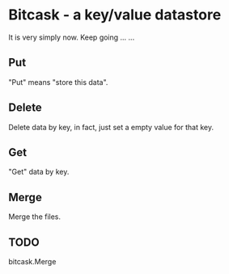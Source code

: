 # Bitcask - a key/value datastore

It is very simply now. 
Keep going ... ...

## Put

"Put" means "store this data". 

## Delete  

Delete data by key, in fact, just set a empty value for that key.

## Get

"Get" data by key.

## Merge

Merge the files.

## TODO
bitcask.Merge